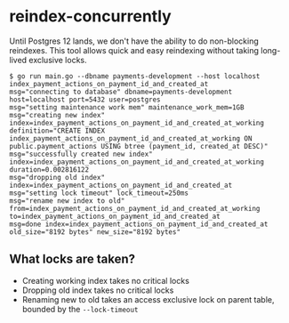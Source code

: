 # reindex-concurrently

Until Postgres 12 lands, we don't have the ability to do non-blocking reindexes.
This tool allows quick and easy reindexing without taking long-lived exclusive
locks.

```
$ go run main.go --dbname payments-development --host localhost index_payment_actions_on_payment_id_and_created_at
msg="connecting to database" dbname=payments-development host=localhost port=5432 user=postgres
msg="setting maintenance work mem" maintenance_work_mem=1GB
msg="creating new index" index=index_payment_actions_on_payment_id_and_created_at_working definition="CREATE INDEX index_payment_actions_on_payment_id_and_created_at_working ON public.payment_actions USING btree (payment_id, created_at DESC)"
msg="successfully created new index" index=index_payment_actions_on_payment_id_and_created_at_working duration=0.002816122
msg="dropping old index" index=index_payment_actions_on_payment_id_and_created_at
msg="setting lock timeout" lock_timeout=250ms
msg="rename new index to old" from=index_payment_actions_on_payment_id_and_created_at_working to=index_payment_actions_on_payment_id_and_created_at
msg=done index=index_payment_actions_on_payment_id_and_created_at old_size="8192 bytes" new_size="8192 bytes"
```

## What locks are taken?

- Creating working index takes no critical locks
- Dropping old index takes no critical locks
- Renaming new to old takes an access exclusive lock on parent table, bounded by
  the `--lock-timeout`
